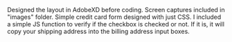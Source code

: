 Designed the layout in AdobeXD before coding. Screen captures included in "images" folder. Simple credit card form designed with just CSS. I included a simple JS function to verify if the checkbox is checked or not. If it is, it will copy your shipping address into the billing address input boxes.
